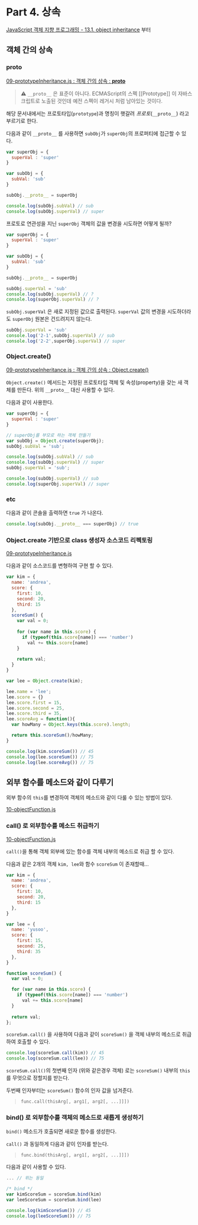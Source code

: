 # Part 4. 상속

[JavaScript 객체 지향 프로그래밍 - 13.1. object inheritance](https://www.youtube.com/watch?v=339RrPTZTEU&list=PLuHgQVnccGMAMctarDlPyv6upFUUnpSO3&index=19) 부터

## 객체 간의 상속

### __proto__

[09-prototypeInheritance.js : 객체 간의 상속 : __proto__](https://github.com/kjkandrea/egoing-javascript-OOP/blob/b364f767956bafa1f2c6c4b7d7898d7977f5a728/09-prototypeInheritance.js)

> ⚠️ `__proto__` 은 표준이 아니다. ECMAScript의 스펙 [[Prototype]] 이 자바스크립트로 노출된 것인데 예전 스펙이 레거시 처럼 남아있는 것이다. 

해당 문서내에서는 프로토타입(`prototype`)과 명칭이 햇갈려 *프로토*(`__proto__`) 라고 부르기로 한다.

다음과 같이 `__proto__` 를 사용하면 `subObj`가 `superObj`의 프로퍼티에 접근할 수 있다. 

``` javascript
var superObj = {
  superVal : 'super'
}

var subObj = {
  subVal: 'sub'
}

subObj.__proto__ = superObj

console.log(subObj.subVal) // sub
console.log(subObj.superVal) // super
```

프로토로 연관성을 지닌 `superObj` 객체의 값을 변경을 시도하면 어떻게 될까?

``` javascript
var superObj = {
  superVal : 'super'
}

var subObj = {
  subVal: 'sub'
}

subObj.__proto__ = superObj

subObj.superVal = 'sub'
console.log(subObj.superVal) // ?
console.log(superObj.superVal) // ?
```

`subObj.superVal` 은 새로 지정된 값으로 출력된다.
`superVal` 값의 변경을 시도하더라도 `superObj` 원본은 건드려지지 않는다.

``` javascript
subObj.superVal = 'sub'
console.log('2-1',subObj.superVal) // sub
console.log('2-2',superObj.superVal) // super
```

### Object.create()

[09-prototypeInheritance.js : 객체 간의 상속 : Object.create()](https://github.com/kjkandrea/egoing-javascript-OOP/blob/5a0a57c53e05ce7640b2618f79712e812138cc79/09-prototypeInheritance.js)

`Object.create()` 메서드는 지정된 프로토타입 객체 및 속성(property)을 갖는 새 객체를 만든다. 위의 `__proto__` 대신 사용할 수 있다.

다음과 같이 사용한다.

``` javascript
var superObj = {
  superVal : 'super'
}

// superObj를 부모로 하는 객체 만들기
var subObj = Object.create(superObj);
subObj.subVal = 'sub';

console.log(subObj.subVal) // sub
console.log(subObj.superVal) // super
subObj.superVal = 'sub';

console.log(subObj.superVal) // sub
console.log(superObj.superVal) // super
```

### etc

다음과 같이 콘솔을 출력하면 `true` 가 나온다.

``` javascript
console.log(subObj.__proto__ === superObj) // true
```

### Object.create 기반으로 class 생성자 소스코드 리펙토링

[09-prototypeInheritance.js](https://github.com/kjkandrea/egoing-javascript-OOP/blob/master/09-prototypeInheritance.js)

다음과 같이 소스코드를 변형하여 구현 할 수 있다.

``` javascript
var kim = {
  name: 'andrea',
  score: {
    first: 10, 
    second: 20,
    third: 15
  },
  scoreSum() {
    var val = 0;
  
    for (var name in this.score) {
      if (typeof(this.score[name]) === 'number')
        val += this.score[name]
    }
    
    return val;
  }
}

var lee = Object.create(kim);

lee.name = 'lee';
lee.score = {}
lee.score.first = 15,
lee.score.second = 25,
lee.score.third = 35,
lee.scoreAvg = function(){
  var howMany = Object.keys(this.score).length;

  return this.scoreSum()/howMany;
}

console.log(kim.scoreSum()) // 45
console.log(lee.scoreSum()) // 75
console.log(lee.scoreAvg()) // 75
```

## 외부 함수를 메소드와 같이 다루기

외부 함수의 `this`를 변경하여 객체의 메소드와 같이 다룰 수 있는 방법이 있다.

[10-objectFunction.js](https://github.com/kjkandrea/egoing-javascript-OOP/blob/master/10-objectFunction.js)

### call() 로 외부함수를 메소드 취급하기

[10-objectFunction.js](https://github.com/kjkandrea/egoing-javascript-OOP/blob/master/10-objectFunction.js)

`call()`을 통해 객체 외부에 있는 함수를 객체 내부의 메소드로 취급 할 수 있다.

다음과 같은 2개의 객체 `kim, lee`와 함수 `scoreSum` 이 존재할때...

``` javascript
var kim = {
  name: 'andrea',
  score: {
    first: 10, 
    second: 20,
    third: 15
  },
}

var lee = {
  name: 'yusoo',
  score: {
    first: 15, 
    second: 25,
    third: 35
  },
}

function scoreSum() {
  var val = 0;

  for (var name in this.score) {
    if (typeof(this.score[name]) === 'number')
      val += this.score[name]
  }
  
  return val;
};
```

`scoreSum.call()` 을 사용하여 다음과 같이 `scoreSum()` 을 객체 내부의 메소드로 취급하여 호출할 수 있다.

``` javascript
console.log(scoreSum.call(kim)) // 45
console.log(scoreSum.call(lee)) // 75
```

`scoreSum.call()`의 첫번째 인자 (위와 같은경우 객체) 로는 `scoreSum()` 내부의 `this`를 무엇으로 정할지를 받는다.

두번째 인자부터는 `scoreSum()` 함수의 인자 값을 넘겨준다.

> `func.call(thisArg[, arg1[, arg2[, ...]]])`

### bind() 로 외부함수를 객체의 메소드로 새롭게 생성하기

`bind()` 메소드가 호출되면 새로운 함수를 생성한다.

`call()` 과 동일하게 다음과 같이 인자를 받는다.

> `func.bind(thisArg[, arg1[, arg2[, ...]]])`

다음과 같이 사용할 수 있다.

``` javascript
... // 위는 동일

/* bind */
var kimScoreSum = scoreSum.bind(kim)
var leeScoreSum = scoreSum.bind(lee)

console.log(kimScoreSum()) // 45
console.log(leeScoreSum()) // 75
```